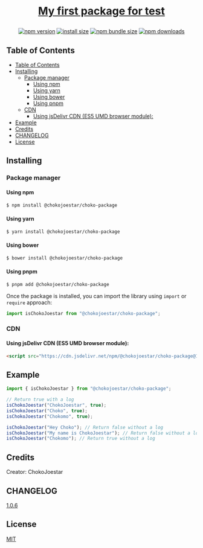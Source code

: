 ﻿<h1 align="center">

<p style="text-decoration: underline;">My first package for test</p>

</h1>

<div align="center">

[![npm version](https://img.shields.io/npm/v/@chokojoestar/choko-package?style=flat-square)](https://www.npmjs.com/package/@chokojoestar/choko-package)
[![install size](https://img.shields.io/badge/dynamic/json?url=https://packagephobia.com/v2/api.json?p=@chokojoestar/choko-package&query=$.install.pretty&label=install%20size&style=flat-square)](https://packagephobia.now.sh/result?p=image.png)
[![npm bundle size](https://img.shields.io/bundlephobia/minzip/image.png?style=flat-square)](https://bundlephobia.com/package/image.png@latest)
[![npm downloads](https://img.shields.io/npm/dm/@chokojoestar/choko-package.svg?style=flat-square)](https://npm-stat.com/charts.html?package=@chokojoestar/choko-package)

</div>

## Table of Contents
- [Table of Contents](#table-of-contents)
- [Installing](#installing)
  - [Package manager](#package-manager)
    - [Using npm](#using-npm)
    - [Using yarn](#using-yarn)
    - [Using bower](#using-bower)
    - [Using pnpm](#using-pnpm)
  - [CDN](#cdn)
    - [Using jsDelivr CDN (ES5 UMD browser module):](#using-jsdelivr-cdn-es5-umd-browser-module)
- [Example](#example)
- [Credits](#credits)
- [CHANGELOG](#changelog)
- [License](#license)

## Installing

### Package manager

#### Using npm

```bash
$ npm install @chokojoestar/choko-package
```

#### Using yarn

```bash
$ yarn install @chokojoestar/choko-package
```
#### Using bower

```bash
$ bower install @chokojoestar/choko-package
```
#### Using pnpm

```bash
$ pnpm add @chokojoestar/choko-package
```

Once the package is installed, you can import the library using `import` or
`require` approach:

```ts
import isChokoJoestar from "@chokojoestar/choko-package";
```
### CDN

#### Using jsDelivr CDN (ES5 UMD browser module):

```html
<script src="https://cdn.jsdelivr.net/npm/@chokojoestar/choko-package@1.0.6/file"></script>
```


## Example

```js
import { isChokoJoestar } from "@chokojoestar/choko-package";

// Return true with a log
isChokoJoestar("ChokoJoestar", true);
isChokoJoestar("Choko", true);
isChokoJoestar("Chokomo", true);

isChokoJoestar("Hey Choko"); // Return false without a log
isChokoJoestar("My name is ChokoJoestar"); // Return false without a log
isChokoJoestar("Chokomo"); // Return true without a log
```

## Credits

Creator: ChokoJoestar

## CHANGELOG

[1.0.6](https://github.com/CaveDeTemmie/CavePack/blob/main/CHANGELOG.md)

## License

[MIT](https://github.com/CaveDeTemmie/CavePack/blob/main/LICENCE)
